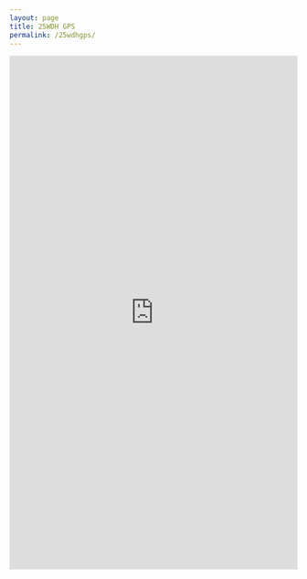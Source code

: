 ```yaml
---
layout: page
title: 25WDH GPS
permalink: /25wdhgps/
---
```


<iframe src="http://34.125.160.103:8082" height="900px" width="100%" style="border:none;" title="25WDH GPS"></iframe>
